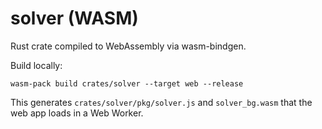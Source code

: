 # solver (WASM)

Rust crate compiled to WebAssembly via wasm-bindgen.

Build locally:

```
wasm-pack build crates/solver --target web --release
```

This generates `crates/solver/pkg/solver.js` and `solver_bg.wasm` that the web app loads in a Web Worker.
